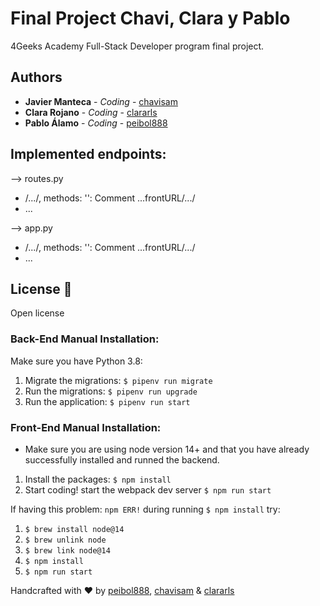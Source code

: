 # Final Project Chavi, Clara y Pablo

4Geeks Academy Full-Stack Developer program final project.

## Authors

* **Javier Manteca** - *Coding* - [chavisam](https://github.com/chavisam)
* **Clara Rojano** - *Coding* - [clararls](https://github.com/clararls)
* **Pablo Álamo** - *Coding* - [peibol888](https://github.com/peibol888)

## Implemented endpoints:

--> routes.py
  - /.../, methods: '': Comment ...frontURL/.../
  - ...

--> app.py
  - /.../, methods: '': Comment ...frontURL/.../
  - ...

## License 👻

Open license

### Back-End Manual Installation:

Make sure you have Python 3.8:

1. Migrate the migrations: `$ pipenv run migrate`
2. Run the migrations: `$ pipenv run upgrade`
3. Run the application: `$ pipenv run start`

### Front-End Manual Installation:

- Make sure you are using node version 14+ and that you have already successfully installed and runned the backend.

1. Install the packages: `$ npm install`
2. Start coding! start the webpack dev server `$ npm run start`

If having this problem: `npm ERR!` during running `$ npm install` try:
1. `$ brew install node@14`
2. `$ brew unlink node`
3. `$ brew link node@14`
4. `$ npm install`
5. `$ npm run start`

Handcrafted with ❤️ by [peibol888](https://github.com/peibol888), [chavisam](https://github.com/chavisam) & [clararls](https://github.com/clararls)